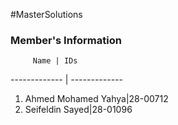 #MasterSolutions
### Member's Information

         Name | IDs
------------- | -------------
1. Ahmed Mohamed Yahya|28-00712
2. Seifeldin Sayed|28-01096